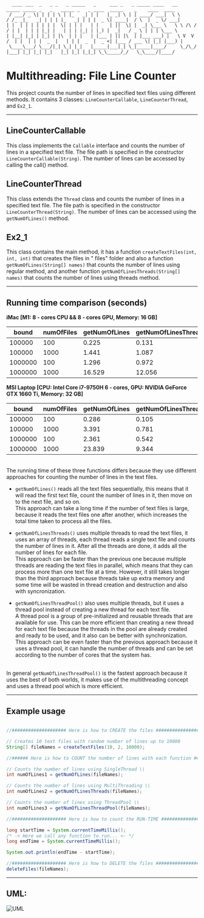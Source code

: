```
  ____ ___  _   _ _   _ _____   _     ___ _   _ _____ ____   __        _____ _____ _   _   _____ _   _ ____  _____    _    ____  ____  
 / ___/ _ \| | | | \ | |_   _| | |   |_ _| \ | | ____/ ___|  \ \      / /_ _|_   _| | | | |_   _| | | |  _ \| ____|  / \  |  _ \/ ___| 
| |  | | | | | | |  \| | | |   | |    | ||  \| |  _| \___ \   \ \ /\ / / | |  | | | |_| |   | | | |_| | |_) |  _|   / _ \ | | | \___ \ 
| |__| |_| | |_| | |\  | | |   | |___ | || |\  | |___ ___) |   \ V  V /  | |  | | |  _  |   | | |  _  |  _ <| |___ / ___ \| |_| |___) |
 \____\___/ \___/|_| \_| |_|   |_____|___|_| \_|_____|____/     \_/\_/  |___| |_| |_| |_|   |_| |_| |_|_| \_\_____/_/   \_\____/|____/ 
```

# Multithreading: File Line Counter

This project counts the number of lines in specified text files using different methods. It contains 3
classes: `LineCounterCallable`, `LineCounterThread`, and `Ex2_1`.

---

## LineCounterCallable

This class implements the `Callable` interface and counts the number of lines in a specified text
file. The file path is specified in the constructor `LineCounterCallable(String)`. The number of lines can be accessed by
calling the call() method.

## LineCounterThread

This class extends the `Thread` class and counts the number of lines in a specified text file. The file
path is specified in the constructor` LineCounterThread(String)`. The number of lines can be accessed using the
`getNumOfLines()` method.

## Ex2_1

This class contains the main method, it has a function `createTextFiles(int, int, int)` that creates the files in "
files" folder and also a function `getNumOfLines(String[] names)` that counts the number of lines using regular method,
and another function `getNumOfLinesThreads(String[] names)` that counts the number of lines using threads method.

---

## Running time comparison (seconds)

**iMac [M1: 8 - cores CPU && 8 - cores GPU, Memory: 16 GB]**

| bound   | numOfFiles | getNumOfLines | getNumOfLinesThreads | getNumOfLinesThreadPool |
|---------|------------|---------------|----------------------|-------------------------|
| 100000  | 100        | 0.225         | 0.131                | 0.11                    |
| 100000  | 1000       | 1.441         | 1.087                | 0.478                   |
| 1000000 | 100        | 1.296         | 0.972                | 0.392                   |
| 1000000 | 1000       | 16.529        | 12.056               | 3.301                   |

**MSI Laptop [CPU: Intel Core i7-9750H 6 - cores, GPU: NVIDIA GeForce GTX 1660 Ti, Memory: 32 GB]**

| bound   | numOfFiles | getNumOfLines | getNumOfLinesThreads | getNumOfLinesThreadPool |
|---------|------------|---------------|----------------------|-------------------------|
| 100000  | 100        | 0.286         | 0.105                | 0.104                   |
| 100000  | 1000       | 3.391         | 0.781                | 0.691                   |
| 1000000 | 100        | 2.361         | 0.542                | 0.479                   |
| 1000000 | 1000       | 23.839        | 9.344                | 4.648                   |

<br>
The running time of these three functions differs because they use different approaches for counting the number of lines in the text files.

- `getNumOfLines()` reads all the text files sequentially, this means that it will read the first text file, count the number of lines in it, then move on to the next file, and so on. 
<br>This approach can take a long time if the number of text files is large, because it reads the text files one after another, which increases the total time taken to process all the files.


- `getNumOfLinesThreads()` uses multiple threads to read the text files, it uses an array of threads, each thread reads a single text file and counts the number of lines in it.
After all the threads are done, it adds all the number of lines for each file. 
<br>This approach can be faster than the previous one because multiple threads are reading the text files in parallel, which means that they can process more than one text file at a time. However, it still takes longer than the third approach because threads take up extra memory and some time will be wasted in thread creation and destruction and also with syncronization.


- `getNumOfLinesThreadPool()` also uses multiple threads, but it uses a thread pool instead of creating a new thread for each text file. 
<br>A thread pool is a group of pre-initialized and reusable threads that are available for use. This can be more efficient than creating a new thread for each text file because the threads in the pool are already created and ready to be used, and it also can be better with synchronization. 
<br>This approach can be even faster than the previous approach because it uses a thread pool, it can handle the number of threads and can be set according to the number of cores that the system has.

<br>In general `getNumOfLinesThreadPool()` is the fastest approach because it uses the best of both worlds, it makes use of the multithreading concept and uses a thread pool which is more efficient.

---
## Example usage

```Java

//#################### Here is how to CREATE the files ####################\\

// Creates 10 text files with random number of lines up to 10000
String[] fileNames = createTextFiles(10, 2, 10000);

//###### Here is how to COUNT the number of lines with each function ######\\ 

// Counts the number of lines using SingleThread \\
int numOfLines1 = getNumOfLines(fileNames);

// Counts the number of lines using MultiThreading \\
int numOfLines2 = getNumOfLinesThreads(fileNames);

// Counts the number of lines using ThreadPool \\
int numOfLines3 = getNumOfLinesThreadPool(fileNames);

//#################### Here is how to count the RUN-TIME ###################\\

long startTime = System.currentTimeMillis();
/* -> Here we call any function to run... <- */
long endTime = System.currentTimeMillis();

System.out.println(endTime - startTime);

//#################### Here is how to DELETE the files ####################\\
deleteFiles(fileNames);
```
---
## UML:
![UML](https://github.com/Malak47/OOP_2/blob/26ac4dc7ffe1c18e60816701cbb833bc4f8be4a5/Part1/UML.png)
